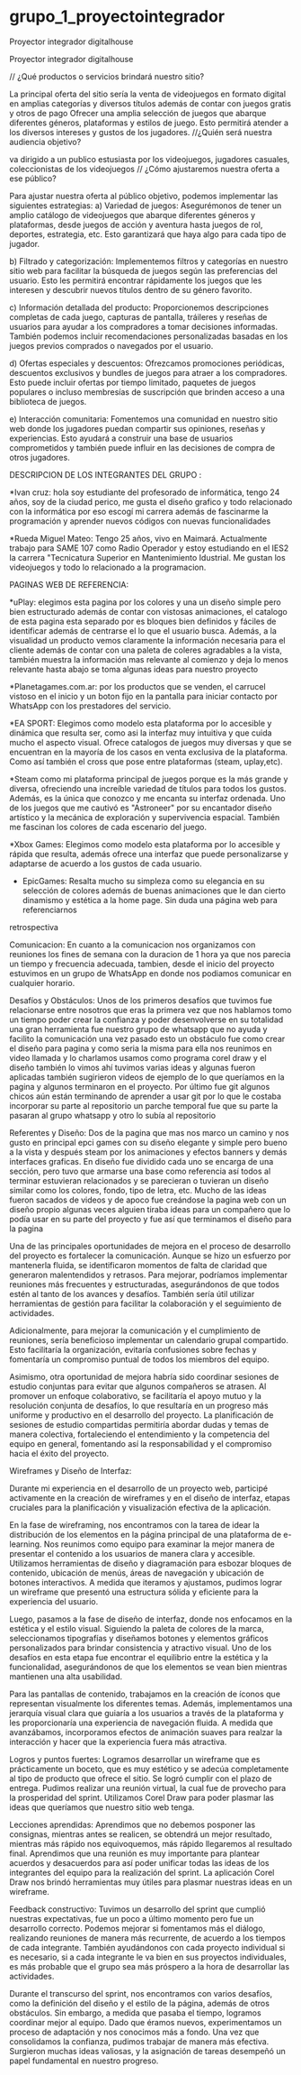 # grupo_1_proyectointegrador
Proyector integrador digitalhouse

Proyector integrador digitalhouse

// ¿Qué productos o servicios brindará nuestro sitio?

La principal oferta del sitio sería la venta de videojuegos en formato digital en amplias categorías y diversos títulos además de contar con juegos gratis y otros de pago Ofrecer una amplia selección de juegos que abarque diferentes géneros, plataformas y estilos de juego. Esto permitirá atender a los diversos intereses y gustos de los jugadores.
//¿Quién será nuestra audiencia objetivo?

va dirigido a un publico estusiasta por los videojuegos, jugadores casuales, coleccionistas de los videojuegos
// ¿Cómo ajustaremos nuestra oferta a ese público?

Para ajustar nuestra oferta al público objetivo, podemos implementar las siguientes estrategias:
a) Variedad de juegos: Asegurémonos de tener un amplio catálogo de videojuegos que abarque diferentes géneros y plataformas, desde juegos de acción y aventura hasta juegos de rol, deportes, estrategia, etc. Esto garantizará que haya algo para cada tipo de jugador.

b) Filtrado y categorización: Implementemos filtros y categorías en nuestro sitio web para facilitar la búsqueda de juegos según las preferencias del usuario. Esto les permitirá encontrar rápidamente los juegos que les interesen y descubrir nuevos títulos dentro de su género favorito.

c) Información detallada del producto: Proporcionemos descripciones completas de cada juego, capturas de pantalla, tráileres y reseñas de usuarios para ayudar a los compradores a tomar decisiones informadas. También podemos incluir recomendaciones personalizadas basadas en los juegos previos comprados o navegados por el usuario.

d) Ofertas especiales y descuentos: Ofrezcamos promociones periódicas, descuentos exclusivos y bundles de juegos para atraer a los compradores. Esto puede incluir ofertas por tiempo limitado, paquetes de juegos populares o incluso membresías de suscripción que brinden acceso a una biblioteca de juegos.

e) Interacción comunitaria: Fomentemos una comunidad en nuestro sitio web donde los jugadores puedan compartir sus opiniones, reseñas y experiencias. Esto ayudará a construir una base de usuarios comprometidos y también puede influir en las decisiones de compra de otros jugadores.

DESCRIPCION DE LOS INTEGRANTES DEL GRUPO :

*Ivan cruz: hola soy estudiante del profesorado de informática, tengo 24 años, soy de la ciudad perico, me gusta el diseño grafico y todo relacionado con la informática por eso escogí mi carrera además de fascinarme la programación y aprender nuevos códigos con nuevas funcionalidades

*Rueda Miguel Mateo: Tengo 25 años, vivo en Maimará. Actualmente trabajo para SAME 107 como Radio Operador y estoy estudiando en el IES2 la carrera "Tecnicatura Superior en Mantenimiento Idustrial. Me gustan los videojuegos y todo lo relacionado a la programacion.

PAGINAS WEB DE REFERENCIA:

 *uPlay: elegimos esta pagina por los colores y una un diseño simple pero bien estructurado además de contar con vistosas animaciones, el catalogo de esta pagina esta separado por es bloques bien definidos y fáciles de identificar además de centrarse el lo que el usuario busca. Además, a la visualidad un producto vemos claramente la información necesaria para el cliente además de contar con una paleta de coleres agradables a la vista, también muestra la información mas relevante al comienzo y deja lo menos relevante hasta abajo se toma algunas ideas para nuestro proyecto

*Planetagames.com.ar: por los productos que se venden, el carrucel vistoso en el inicio y un boton fijo en la pantalla para iniciar contacto por WhatsApp con los prestadores del servicio.

*EA SPORT: Elegimos como modelo esta plataforma por lo accesible y dinámica que resulta ser, como asi la interfaz muy intuitiva y que cuida mucho el aspecto visual. Ofrece catalogos de juegos muy diversas y que se encuentran en la mayoría de los casos en venta exclusiva de la plataforma. Como así también el cross que pose entre plataformas (steam, uplay,etc).

*Steam como mi plataforma principal de juegos porque es la más grande y diversa, ofreciendo una increíble variedad de títulos para todos los gustos. Además, es la única que conozco y me encanta su interfaz ordenada. Uno de los juegos que me cautivó es "Astroneer" por su encantador diseño artístico y la mecánica de exploración y supervivencia espacial. También me fascinan los colores de cada escenario del juego.

*Xbox Games: Elegimos como modelo esta plataforma por lo accesible y rápida que resulta, además ofrece una interfaz que puede personalizarse y adaptarse de acuerdo a los gustos de cada usuario.

* EpicGames: Resalta mucho su simpleza como su elegancia en su selección de colores además de buenas animaciones que le dan cierto dinamismo y estética a la home page. Sin duda una página web para referenciarnos



retrospectiva

Comunicacion: En cuanto a la comunicacion nos organizamos con reuniones los fines de semana con la duracion de 1 hora ya que nos parecia un tiempo y frecuencia adecuada, tambien, desde el inicio del proyecto estuvimos en un grupo de WhatsApp en donde nos podiamos comunicar en cualquier horario.

Desafíos y Obstáculos: Unos de los primeros desafíos que tuvimos fue relacionarse entre nosotros que eras la primera vez que nos hablamos tomo un tiempo poder crear la confianza y poder desenvolverse en su totalidad una gran herramienta fue nuestro grupo de whatsapp que no ayuda y facilito la comunicación una vez pasado esto un obstáculo fue como crear el diseño para pagina y como seria la misma para ella nos reunimos en video llamada y lo charlamos usamos como programa corel draw y el diseño también lo vimos ahí tuvimos varias ideas y algunas fueron aplicadas también sugirieron videos de ejemplo de lo que queríamos en la pagina y algunos terminaron en el proyecto. Por último fue git algunos chicos aún están terminando de aprender a usar git por lo que le costaba incorporar su parte al repositorio un parche temporal fue que su parte la pasaran al grupo whatsapp y otro lo subía al repositorio

Referentes y Diseño: Dos de la pagina que mas nos marco un camino y nos gusto en principal epci games con su diseño elegante y simple pero bueno a la vista y después steam por los animaciones y efectos banners y demás interfaces graficas. En diseño fue dividido cada uno se encarga de una sección, pero tuvo que armarse una base como referencia así todos al terminar estuvieran relacionados y se parecieran o tuvieran un diseño similar como los colores, fondo, tipo de letra, etc. Mucho de las ideas fueron sacados de videos y de apoco fue creándose la pagina web con un diseño propio algunas veces alguien tiraba ideas para un compañero que lo podía usar en su parte del proyecto y fue así que terminamos el diseño para la pagina

Una de las principales oportunidades de mejora en el proceso de desarrollo del proyecto es fortalecer la comunicación. Aunque se hizo un esfuerzo por mantenerla fluida, se identificaron momentos de falta de claridad que generaron malentendidos y retrasos. Para mejorar, podríamos implementar reuniones más frecuentes y estructuradas, asegurándonos de que todos estén al tanto de los avances y desafíos. También sería útil utilizar herramientas de gestión para facilitar la colaboración y el seguimiento de actividades.

Adicionalmente, para mejorar la comunicación y el cumplimiento de reuniones, sería beneficioso implementar un calendario grupal compartido. Esto facilitaría la organización, evitaría confusiones sobre fechas y fomentaría un compromiso puntual de todos los miembros del equipo.

Asimismo, otra oportunidad de mejora habría sido coordinar sesiones de estudio conjuntas para evitar que algunos compañeros se atrasen. Al promover un enfoque colaborativo, se facilitaría el apoyo mutuo y la resolución conjunta de desafíos, lo que resultaría en un progreso más uniforme y productivo en el desarrollo del proyecto. La planificación de sesiones de estudio compartidas permitiría abordar dudas y temas de manera colectiva, fortaleciendo el entendimiento y la competencia del equipo en general, fomentando así la responsabilidad y el compromiso hacia el éxito del proyecto.

Wireframes y Diseño de Interfaz:

Durante mi experiencia en el desarrollo de un proyecto web, participé activamente en la creación de wireframes y en el diseño de interfaz, etapas cruciales para la planificación y visualización efectiva de la aplicación.

En la fase de wireframing, nos encontramos con la tarea de idear la distribución de los elementos en la página principal de una plataforma de e-learning. Nos reunimos como equipo para examinar la mejor manera de presentar el contenido a los usuarios de manera clara y accesible. Utilizamos herramientas de diseño y diagramación para esbozar bloques de contenido, ubicación de menús, áreas de navegación y ubicación de botones interactivos. A medida que iteramos y ajustamos, pudimos lograr un wireframe que presentó una estructura sólida y eficiente para la experiencia del usuario.

Luego, pasamos a la fase de diseño de interfaz, donde nos enfocamos en la estética y el estilo visual. Siguiendo la paleta de colores de la marca, seleccionamos tipografías y diseñamos botones y elementos gráficos personalizados para brindar consistencia y atractivo visual. Uno de los desafíos en esta etapa fue encontrar el equilibrio entre la estética y la funcionalidad, asegurándonos de que los elementos se vean bien mientras mantienen una alta usabilidad.

Para las pantallas de contenido, trabajamos en la creación de íconos que representan visualmente los diferentes temas. Además, implementamos una jerarquía visual clara que guiaría a los usuarios a través de la plataforma y les proporcionaría una experiencia de navegación fluida. A medida que avanzábamos, incorporamos efectos de animación suaves para realzar la interacción y hacer que la experiencia fuera más atractiva.

Logros y puntos fuertes: Logramos desarrollar un wireframe que es prácticamente un boceto, que es muy estético y se adecúa completamente al tipo de producto que ofrece el sitio. Se logró cumplir con el plazo de entrega. Pudimos realizar una reunión virtual, la cual fue de provecho para la prosperidad del sprint. Utilizamos Corel Draw para poder plasmar las ideas que queríamos que nuestro sitio web tenga.

Lecciones aprendidas: Aprendimos que no debemos posponer las consignas, mientras antes se realicen, se obtendrá un mejor resultado, mientras más rápido nos equivoquemos, más rápido llegaremos al resultado final. Aprendimos que una reunión es muy importante para plantear acuerdos y desacuerdos para así poder unificar todas las ideas de los integrantes del equipo para la realización del sprint. La aplicación Corel Draw nos brindó herramientas muy útiles para plasmar nuestras ideas en un wireframe.

Feedback constructivo: Tuvimos un desarrollo del sprint que cumplió nuestras expectativas, fue un poco a último momento pero fue un desarrollo correcto. Podemos mejorar si fomentamos más el diálogo, realizando reuniones de manera más recurrente, de acuerdo a los tiempos de cada integrante. También ayudándonos con cada proyecto individual si es necesario, si a cada integrante le va bien en sus proyectos individuales, es más probable que el grupo sea más próspero a la hora de desarrollar las actividades.



Durante el transcurso del sprint, nos encontramos con varios desafíos, como la definición del diseño y el estilo de la página, además de otros obstáculos. Sin embargo, a medida que pasaba el tiempo, logramos coordinar mejor al equipo. Dado que éramos nuevos, experimentamos un proceso de adaptación y nos conocimos más a fondo. Una vez que consolidamos la confianza, pudimos trabajar de manera más efectiva. Surgieron muchas ideas valiosas, y la asignación de tareas desempeñó un papel fundamental en nuestro progreso.

